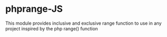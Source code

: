 # phprange-JS

This module provides inclusive and exclusive range function to use in any project inspired by the php range() function
